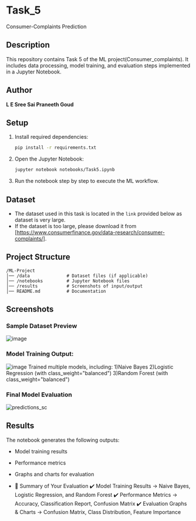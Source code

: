 # Task_5
Consumer-Complaints Prediction
## Description

This repository contains Task 5 of the ML project(Consumer_complaints). It includes data processing, model training, and evaluation steps implemented in a Jupyter Notebook.

## Author

**L E Sree Sai Praneeth Goud**

## Setup

1. Install required dependencies:
   ```sh
   pip install -r requirements.txt
   ```
2. Open the Jupyter Notebook:
   ```sh
   jupyter notebook notebooks/Task5.ipynb
   ```
3. Run the notebook step by step to execute the ML workflow.

## Dataset

- The dataset used in this task is located in the `link` provided below as dataset is very large.
- If the dataset is too large, please download it from [https://www.consumerfinance.gov/data-research/consumer-complaints/].

## Project Structure

```
/ML-Project
│── /data              # Dataset files (if applicable)
│── /notebooks         # Jupyter Notebook files
│── /results           # Screenshots of input/output
│── README.md          # Documentation
```

## Screenshots

### Sample Dataset Preview

![image](https://github.com/user-attachments/assets/4bb10be3-0d71-4b9c-850b-45a75b35c91e)


### Model Training Output:

![image](https://github.com/user-attachments/assets/81244fbf-3237-4afc-8b20-c4665950fe92)
Trained multiple models, including:
1)Naive Bayes
2)Logistic Regression (with class_weight="balanced")
3)Random Forest (with class_weight="balanced")



### Final Model Evaluation

![predictions_sc](https://github.com/user-attachments/assets/7e12688b-34c4-4e89-898d-2f3c1defa9fa)



## Results

The notebook generates the following outputs:

- Model training results
- Performance metrics
- Graphs and charts for evaluation

- 🚀 Summary of Your Evaluation
✔️ Model Training Results → Naive Bayes, Logistic Regression, and Random Forest
✔️ Performance Metrics → Accuracy, Classification Report, Confusion Matrix
✔️ Evaluation Graphs & Charts → Confusion Matrix, Class Distribution, Feature Importance
